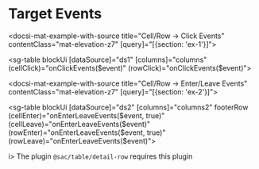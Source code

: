 # Target Events

<docsi-mat-example-with-source title="Cell/Row -> Click Events" contentClass="mat-elevation-z7" [query]="[{section: 'ex-1'}]">
  <!--@sac-example:ex-1-->
  <sg-table blockUi [dataSource]="ds1" [columns]="columns"
            (cellClick)="onClickEvents($event)"
            (rowClick)="onClickEvents($event)"></sg-table>
  <!--@sac-example:ex-1-->
</docsi-mat-example-with-source>

<docsi-mat-example-with-source title="Cell/Row -> Enter/Leave Events" contentClass="mat-elevation-z7" [query]="[{section: 'ex-2'}]">
  <!--@sac-example:ex-2-->
  <sg-table blockUi [dataSource]="ds2" [columns]="columns2" footerRow
            (cellEnter)="onEnterLeaveEvents($event, true)" (cellLeave)="onEnterLeaveEvents($event)"
            (rowEnter)="onEnterLeaveEvents($event, true)" (rowLeave)="onEnterLeaveEvents($event)"></sg-table>
  <!--@sac-example:ex-2-->
</docsi-mat-example-with-source>

i> The plugin `@sac/table/detail-row` requires this plugin
